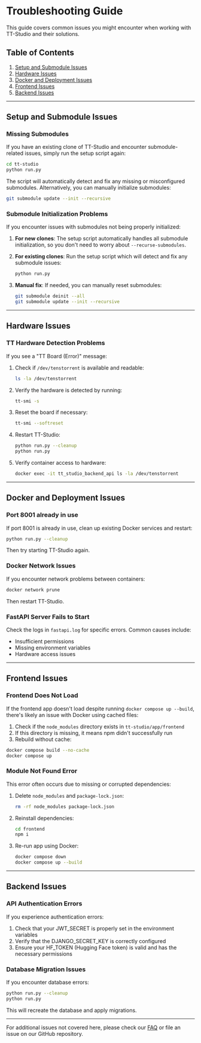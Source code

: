 # Troubleshooting Guide

This guide covers common issues you might encounter when working with TT-Studio and their solutions.

## Table of Contents

1. [Setup and Submodule Issues](#setup-and-submodule-issues)
2. [Hardware Issues](#hardware-issues)
3. [Docker and Deployment Issues](#docker-and-deployment-issues)
4. [Frontend Issues](#frontend-issues)
5. [Backend Issues](#backend-issues)

---

## Setup and Submodule Issues

### Missing Submodules

If you have an existing clone of TT-Studio and encounter submodule-related issues, simply run the setup script again:

```bash
cd tt-studio
python run.py
```

The script will automatically detect and fix any missing or misconfigured submodules. Alternatively, you can manually initialize submodules:

```bash
git submodule update --init --recursive
```

### Submodule Initialization Problems

If you encounter issues with submodules not being properly initialized:

1. **For new clones**: The setup script automatically handles all submodule initialization, so you don't need to worry about `--recurse-submodules`.

2. **For existing clones**: Run the setup script which will detect and fix any submodule issues:

   ```bash
   python run.py
   ```

3. **Manual fix**: If needed, you can manually reset submodules:
   ```bash
   git submodule deinit --all
   git submodule update --init --recursive
   ```

---

## Hardware Issues

### TT Hardware Detection Problems

If you see a "TT Board (Error)" message:

1. Check if `/dev/tenstorrent` is available and readable:

   ```bash
   ls -la /dev/tenstorrent
   ```

2. Verify the hardware is detected by running:

   ```bash
   tt-smi -s
   ```

3. Reset the board if necessary:

   ```bash
   tt-smi --softreset
   ```

4. Restart TT-Studio:

   ```bash
   python run.py --cleanup
   python run.py
   ```

5. Verify container access to hardware:
   ```bash
   docker exec -it tt_studio_backend_api ls -la /dev/tenstorrent
   ```

---

## Docker and Deployment Issues

### Port 8001 already in use

If port 8001 is already in use, clean up existing Docker services and restart:

```bash
python run.py --cleanup
```

Then try starting TT-Studio again.

### Docker Network Issues

If you encounter network problems between containers:

```bash
docker network prune
```

Then restart TT-Studio.

### FastAPI Server Fails to Start

Check the logs in `fastapi.log` for specific errors. Common causes include:

- Insufficient permissions
- Missing environment variables
- Hardware access issues

---

## Frontend Issues

### Frontend Does Not Load

If the frontend app doesn't load despite running `docker compose up --build`, there's likely an issue with Docker using cached files:

1. Check if the `node_modules` directory exists in `tt-studio/app/frontend`
2. If this directory is missing, it means npm didn't successfully run
3. Rebuild without cache:

```bash
docker compose build --no-cache
docker compose up
```

### Module Not Found Error

This error often occurs due to missing or corrupted dependencies:

1. Delete `node_modules` and `package-lock.json`:

   ```bash
   rm -rf node_modules package-lock.json
   ```

2. Reinstall dependencies:

   ```bash
   cd frontend
   npm i
   ```

3. Re-run app using Docker:
   ```bash
   docker compose down
   docker compose up --build
   ```

---

## Backend Issues

### API Authentication Errors

If you experience authentication errors:

1. Check that your JWT_SECRET is properly set in the environment variables
2. Verify that the DJANGO_SECRET_KEY is correctly configured
3. Ensure your HF_TOKEN (Hugging Face token) is valid and has the necessary permissions

### Database Migration Issues

If you encounter database errors:

```bash
python run.py --cleanup
python run.py
```

This will recreate the database and apply migrations.

---

For additional issues not covered here, please check our [FAQ](FAQ.md) or file an issue on our GitHub repository.
